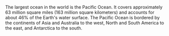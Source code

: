 The largest ocean in the world is the Pacific Ocean. It covers approximately 63 million square miles (163 million square kilometers) and accounts for about 46% of the Earth's water surface. The Pacific Ocean is bordered by the continents of Asia and Australia to the west, North and South America to the east, and Antarctica to the south.